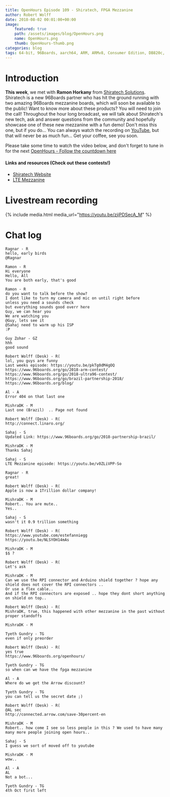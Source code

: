 ```yaml
---
title: OpenHours Episode 109 - Shiratech, FPGA Mezzanine
author: Robert Wolff
date: 2018-08-02 00:01:00+00:00
image:
    featured: true
    path: /assets/images/blog/OpenHours.png
    name: OpenHours.png
    thumb: OpenHours-thumb.png
categories: blog
tags: 64-bit, 96Boards, aarch64, ARM, ARMv8, Consumer Edition, DB820c, Rock960, Hikey960, enterprise edition, product, single board computer, linaro, linux, open source, openhours, robert wolff, podcast, technology, tech, computer, hardware, software, groupgets, qwerty, embedded, crowd fund, mezzanine, community, shiratech solutions, new product
---
```


# Introduction

**This week**, we met with **Ramon Horkany** from [Shiratech Solutions](http://www.shiratech-solutions.com/). Shiratech is a new 96Boards partner who has hit the ground running with two amazing 96Boards mezzanine boards, which will soon be available to the public! Want to know more about these products? You will need to join the call! Throughout the hour long broadcast, we will talk about Shiratech's new tech, ask and answer questions from the community and hopefully showcase one of these new mezzanine with a fun demo! Don't miss this one, but if you do... You can always watch the recording on [YouTube](https://www.youtube.com/playlist?list=PL-NF6S9MM_W1QBjUc2B5Pg502bz7qslxk), but that will never be as much fun... Get your coffee, see you soon.

Please take some time to watch the video below, and don't forget to tune in for the next [OpenHours - Follow the countdown here](https://www.96boards.org/openhours/)

#### Links and resources (Check out these contests!)

- [Shiratech Website](http://www.shiratech-solutions.com/)
- [LTE Mezzanine](https://www.96boards.org/product/shiratech-lte/)

# Livestream recording

{% include media.html media_url="https://youtu.be/zjiPDSecA_M" %}

# Chat log

```
Ragnar - R
hello, early birds
@Ragnar 

Ramon - R
Hi everyone
Hello, All
You are both early, that's good 

Ramon - R
do you want to talk before the show?
I dont like to turn my camera and mic on until right before
unless you need a sounds check
but everything sounds good overr here
Guy, we can hear you
We are watching you
@Guy, lets see it
@Sahaj need to warm up his ISP
:P

Guy Zohar - GZ
hhh
good sound 

Robert Wolff (Desk) - R(
lol, you guys are funny
Last weeks episode: https://youtu.be/pkTg0dM4gOQ
https://www.96boards.org/go/2018-arm-contest/
https://www.96boards.org/go/2018-ultra96-contest/
https://www.96boards.org/go/brazil-partnership-2018/
https://www.96boards.org/blog/

Al - A
Error 404 on that last one

MishraDK - M
Last one (Brazil)  .. Page not found

Robert Wolff (Desk) - R(
http://connect.linaro.org/

Sahaj - S
Updated Link: https://www.96boards.org/go/2018-partnership-brazil/

MishraDK - M
Thanks Sahaj

Sahaj - S
LTE Mezzanine episode: https://youtu.be/v0ZLiVPP-So

Ragnar - R
great!

Robert Wolff (Desk) - R(
Apple is now a 1Trillion dollar company!

MishraDK - M
Robert.. You are mute..
Yes..

Sahaj - S
wasn't it 0.9 trillion something

Robert Wolff (Desk) - R(
https://www.youtube.com/estefanniegg
https://youtu.be/NLSYOH14mAs

MishraDK - M
$$ ?

Robert Wolff (Desk) - R(
Let's ask 

MishraDK - M
Can we use the RPI connector and Arduino shield together ? hope any shield does not cover the RPI connectors ..
Or use a flex cable..
And if the RPI connectors are exposed .. hope they dont short anything on shield on top..

Robert Wolff (Desk) - R(
MishraDK, true, this happened with other mezzanine in the past without proper standoffs

MishraDK - M

Tyeth Gundry - TG
even if only preorder

Robert Wolff (Desk) - R(
yes true
https://www.96boards.org/openhours/

Tyeth Gundry - TG
so when can we have the fpga mezzanine

Al - A
Where do we get the Arrow discount?

Tyeth Gundry - TG
you can tell us the secret date ;)

Robert Wolff (Desk) - R(
@AL sec
http://connected.arrow.com/save-30percent-en

MishraDK - M
Robert.. how come I see so less people in this ? We used to have many many more people joining open hours..

Sahaj - S
I guess we sort of moved off to youtube

MishraDK - M
wow..

Al - A
AL  
Not a bot...

Tyeth Gundry - TG
4th Oct first left
```

